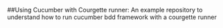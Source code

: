 ##Using Cucumber with Courgette runner:
An example repository to understand how to run cucumber bdd framework with a courgette runner
